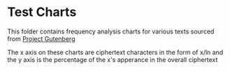 # Test Charts

This folder contains frequency analysis charts for various texts sourced from [Project Gutenberg](https://www.gutenberg.org/)

The x axis on these charts are ciphertext characters in the form of x/ln and the y axis is the percentage of the x's apperance in the overall ciphertext